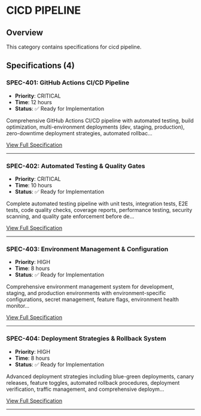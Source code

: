 # CICD PIPELINE

## Overview

This category contains specifications for cicd pipeline.

## Specifications (4)

### SPEC-401: GitHub Actions CI/CD Pipeline
- **Priority**: CRITICAL
- **Time**: 12 hours
- **Status**: ✅ Ready for Implementation

Comprehensive GitHub Actions CI/CD pipeline with automated testing, build optimization, multi-environment deployments (dev, staging, production), zero-downtime deployment strategies, automated rollbac...

[View Full Specification](./SPEC-401-github-actions-ci/cd-pipeline.md)

---

### SPEC-402: Automated Testing & Quality Gates
- **Priority**: CRITICAL
- **Time**: 10 hours
- **Status**: ✅ Ready for Implementation

Complete automated testing pipeline with unit tests, integration tests, E2E tests, code quality checks, coverage reports, performance testing, security scanning, and quality gate enforcement before de...

[View Full Specification](./SPEC-402-automated-testing-and-quality-gates.md)

---

### SPEC-403: Environment Management & Configuration
- **Priority**: HIGH
- **Time**: 8 hours
- **Status**: ✅ Ready for Implementation

Comprehensive environment management system for development, staging, and production environments with environment-specific configurations, secret management, feature flags, environment health monitor...

[View Full Specification](./SPEC-403-environment-management-and-configuration.md)

---

### SPEC-404: Deployment Strategies & Rollback System
- **Priority**: HIGH
- **Time**: 8 hours
- **Status**: ✅ Ready for Implementation

Advanced deployment strategies including blue-green deployments, canary releases, feature toggles, automated rollback procedures, deployment verification, traffic management, and comprehensive deploym...

[View Full Specification](./SPEC-404-deployment-strategies-and-rollback-system.md)

---

